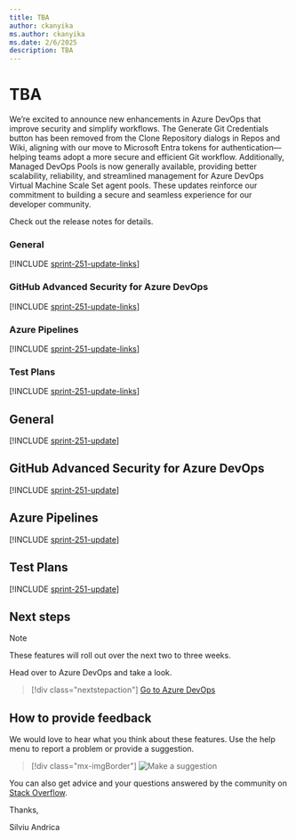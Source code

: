 ```yaml
---
title: TBA
author: ckanyika
ms.author: ckanyika
ms.date: 2/6/2025
description: TBA
---
```

# TBA

We’re excited to announce new enhancements in Azure DevOps that improve security and simplify workflows. The Generate Git Credentials button has been removed from the Clone Repository dialogs in Repos and Wiki, aligning with our move to Microsoft Entra tokens for authentication—helping teams adopt a more secure and efficient Git workflow. Additionally, Managed DevOps Pools is now generally available, providing better scalability, reliability, and streamlined management for Azure DevOps Virtual Machine Scale Set agent pools. These updates reinforce our commitment to building a secure and seamless experience for our developer community.

Check out the release notes for details.

### General

[!INCLUDE [sprint-251-update-links](includes/general/sprint-251-update-links.md)]

### GitHub Advanced Security for Azure DevOps

[!INCLUDE [sprint-251-update-links](includes/ghazdo/sprint-251-update-links.md)]

### Azure Pipelines

[!INCLUDE [sprint-251-update-links](includes/pipelines/sprint-251-update-links.md)]

### Test Plans

[!INCLUDE [sprint-251-update-links](includes/testplans/sprint-251-update-links.md)]

## General

[!INCLUDE [sprint-251-update](includes/general/sprint-251-update.md)]

## GitHub Advanced Security for Azure DevOps

[!INCLUDE [sprint-251-update](includes/ghazdo/sprint-251-update.md)]

## Azure Pipelines

[!INCLUDE [sprint-251-update](includes/pipelines/sprint-251-update.md)]

## Test Plans

[!INCLUDE [sprint-251-update](includes/testplans/sprint-251-update.md)]

## Next steps

> [!NOTE]
> These features will roll out over the next two to three weeks.

Head over to Azure DevOps and take a look.

> [!div class="nextstepaction"] 
> [Go to Azure DevOps](https://go.microsoft.com/fwlink/?LinkId=307137&campaign=o~msft~docs~product-vsts~release-notes)

## How to provide feedback

We would love to hear what you think about these features. Use the help menu to report a problem or provide a suggestion.

> [!div class="mx-imgBorder"] 
> ![Make a suggestion](../media/make-a-suggestion.png)

You can also get advice and your questions answered by the community on [Stack Overflow](https://stackoverflow.com/questions/tagged/azure-devops).

Thanks,

Silviu Andrica
